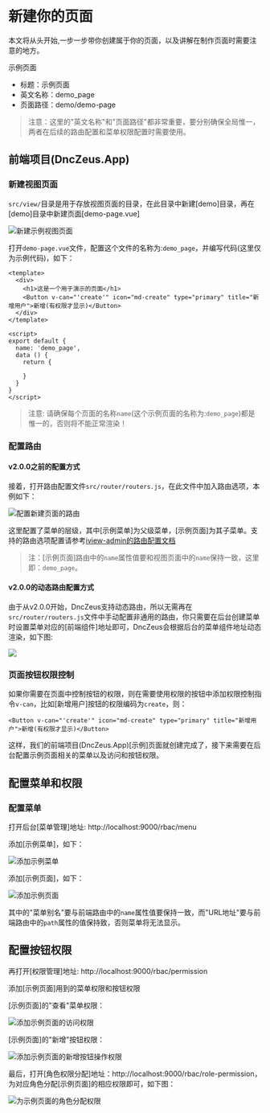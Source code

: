 # 新建你的页面

本文将从头开始,一步一步带你创建属于你的页面，以及讲解在制作页面时需要注意的地方。

示例页面

* 标题：示例页面
* 英文名称：demo_page
* 页面路径：demo/demo-page

> 注意：这里的"英文名称"和"页面路径"都非常重要，要分别确保全局惟一，两者在后续的路由配置和菜单权限配置时需要使用。

## 前端项目(DncZeus.App)

### 新建视图页面

`src/view/`目录是用于存放视图页面的目录，在此目录中新建[demo]目录，再在[demo]目录中新建页面[demo-page.vue]

![新建示例视图页面][1]

打开`demo-page.vue`文件，配置这个文件的名称为:`demo_page`，并编写代码(这里仅为示例代码)，如下：

```
<template>
  <div>
    <h1>这是一个用于演示的页面</h1>
    <Button v-can="'create'" icon="md-create" type="primary" title="新增用户">新增(有权限才显示)</Button>
  </div>
</template>

<script>
export default {
  name: 'demo_page',
  data () {
    return {

    }
  }
}
</script>
```

> 注意: 请确保每个页面的名称`name`(这个示例页面的名称为:`demo_page`)都是惟一的，否则将不能正常渲染！

### 配置路由

#### v2.0.0之前的配置方式
接着，打开路由配置文件`src/router/routers.js`，在此文件中加入路由选项，本例如下：

![配置新建页面的路由][3]

这里配置了菜单的层级，其中[示例菜单]为父级菜单，[示例页面]为其子菜单。支持的路由选项配置请参考[iview-admin的路由配置文档][4]

> 注：[示例页面]路由中的`name`属性值要和视图页面中的`name`保持一致，这里即：`demo_page`。

#### v2.0.0的动态路由配置方式

由于从v2.0.0开始，DncZeus支持动态路由，所以无需再在`src/router/routers.js`文件中手动配置非通用的路由，你只需要在后台创建菜单时设置菜单对应的[前端组件]地址即可，DncZeus会根据后台的菜单组件地址动态渲染，如下图:

![](https://statics.codedefault.com/uploads/u/2019/05/4y8r7x06yh.png)


### 页面按钮权限控制

如果你需要在页面中控制按钮的权限，则在需要使用权限的按钮中添加权限控制指令`v-can`，比如[新增用户]按钮的权限编码为`create`，则：

```
<Button v-can="'create'" icon="md-create" type="primary" title="新增用户">新增(有权限才显示)</Button>
```

这样，我们的前端项目(DncZeus.App)[示例]页面就创建完成了，接下来需要在后台配置示例页面相关的菜单以及访问和按钮权限。

## 配置菜单和权限

### 配置菜单

打开后台[菜单管理]地址: http://localhost:9000/rbac/menu 

添加[示例菜单]，如下：

![添加示例菜单][5]

添加[示例页面]，如下：

![添加示例页面][6]

其中的"菜单别名"要与前端路由中的`name`属性值要保持一致，而"URL地址"要与前端路由中的`path`属性的值保持致，否则菜单将无法显示。

## 配置按钮权限

再打开[权限管理]地址: http://localhost:9000/rbac/permission

添加[示例页面]用到的菜单权限和按钮权限

[示例页面]的"查看"菜单权限：

![添加示例页面的访问权限][7]

[示例页面]的"新增"按钮权限：

![添加示例页面的新增按钮操作权限][8]

最后，打开[角色权限分配]地址：http://localhost:9000/rbac/role-permission， 为对应角色分配[示例页面]的相应权限即可，如下图：

![为示例页面的角色分配权限][9]


[1]: https://statics.codedefault.com/img/dnczeus/docs/dnczeus-document-006-create-page-010.png
[2]: https://statics.codedefault.com/img/dnczeus/docs/dnczeus-document-006-create-page-002.png
[3]: https://statics.codedefault.com/img/dnczeus/docs/dnczeus-document-006-create-page-011.png
[4]: https://lison16.github.io/iview-admin-doc/#/%E8%B7%AF%E7%94%B1%E9%85%8D%E7%BD%AE
[5]: https://statics.codedefault.com/img/dnczeus/docs/dnczeus-document-006-create-page-012.png
[6]: https://statics.codedefault.com/img/dnczeus/docs/dnczeus-document-006-create-page-013.png
[7]: https://statics.codedefault.com/img/dnczeus/docs/dnczeus-document-006-create-page-014.png
[8]: https://statics.codedefault.com/img/dnczeus/docs/dnczeus-document-006-create-page-015.png
[9]: https://statics.codedefault.com/img/dnczeus/docs/dnczeus-document-006-create-page-016.png

